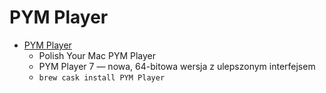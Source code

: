 # PYM Player
- [PYM Player](http://pym.uce.pl/pym-player/)
  -  Polish Your Mac PYM Player
  - PYM Player 7 — nowa, 64-bitowa wersja z ulepszonym interfejsem
  - `brew cask install PYM Player`
